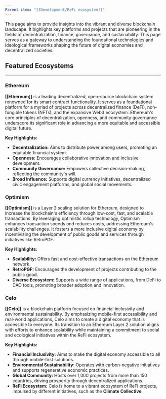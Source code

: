 ```yaml
---
Parent item: "[[Development/ReFi ecosystem]]"
---
```

This page aims to provide insights into the vibrant and diverse blockchain landscape. It highlights key platforms and projects that are pioneering in the fields of decentralization, finance, governance, and sustainability. This page serves as a gateway to understanding the foundational technologies and ideological frameworks shaping the future of digital economies and decentralized societies.

## Featured Ecosystems

---

### Ethereum

**[[Ethereum]]** is a leading decentralized, open-source blockchain system renowned for its smart contract functionality. It serves as a foundational platform for a myriad of projects across decentralized finance (DeFi), non-fungible tokens (NFTs), and the expansive Web3 ecosystem. Ethereum's core principles of decentralization, openness, and community governance underscore its significant role in advancing a more equitable and accessible digital future.

**Key Highlights:**

- **Decentralization:** Aims to distribute power among users, promoting an equitable financial system.
- **Openness:** Encourages collaborative innovation and inclusive development.
- **Community Governance:** Empowers collective decision-making, reflecting the community's will.
- **Broad Influence:** Supports digital currency initiatives, decentralized civic engagement platforms, and global social movements.

### Optimism

**[[Optimism]]** is a Layer 2 scaling solution for Ethereum, designed to increase the blockchain's efficiency through low-cost, fast, and scalable transactions. By leveraging optimistic rollup technology, Optimism enhances transaction speeds and reduces costs, addressing Ethereum's scalability challenges. It fosters a more inclusive digital economy by incentivizing the development of public goods and services through initiatives like RetroPGF.

**Key Highlights:**

- **Scalability:** Offers fast and cost-effective transactions on the Ethereum network.
- **RetroPGF:** Encourages the development of projects contributing to the public good.
- **Diverse Ecosystem:** Supports a wide range of applications, from DeFi to DAO tools, promoting broader adoption and innovation.

### Celo

**[[Celo]]** is a blockchain platform focused on financial inclusivity and environmental sustainability. By emphasizing mobile-first accessibility and real-world applications, Celo aims to create a digital economy that is accessible to everyone. Its transition to an Ethereum Layer 2 solution aligns with efforts to enhance scalability while maintaining a commitment to social and ecological initiatives within the ReFi ecosystem.

**Key Highlights:**

- **Financial Inclusivity:** Aims to make the digital economy accessible to all through mobile-first solutions.
- **Environmental Sustainability:** Operates with carbon-negative initiatives and supports regenerative economic practices.
- **Global Community:** Hosts over 1,000 projects from more than 150 countries, driving prosperity through decentralized applications.
- **ReFi Ecosystem:** Celo is home to a vibrant ecosystem of ReFi projects, impulsed by different initiatives, such as the **Climate Collective**.